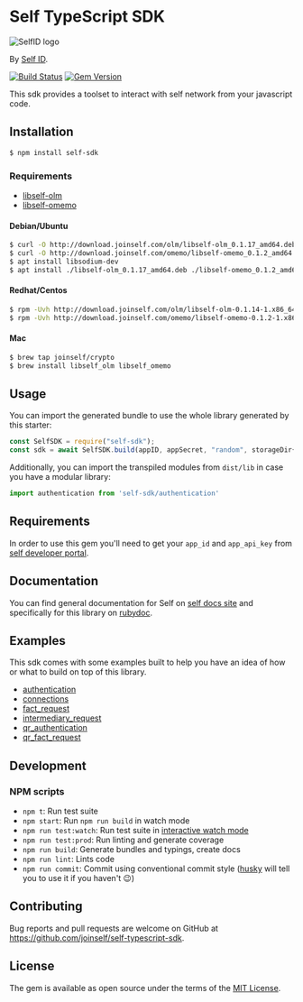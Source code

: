 # Self TypeScript SDK

![SelfID logo](https://media-exp1.licdn.com/dms/image/C4E0BAQHiKfIfzq6P0w/company-logo_200_200/0?e=2159024400&v=beta&t=JDd8UXJlMG7AKpLNAP5nDYd75gQZT8E8s98xSc0jRO0)

By [Self ID](https://www.joinself.com/).

[![Build Status](https://api.travis-ci.org/joinself/self-typescript-sdk.svg?branch=master)](http://travis-ci.org/joinself/self-typescript-sdk)
[![Gem Version](https://badge.fury.io/rb/selfid.svg)](https://badge.fury.io/rb/selfid)

This sdk provides a toolset to interact with self network from your javascript code.

## Installation

```bash
$ npm install self-sdk
```

### Requirements

- [libself-olm](http://download.selfid.net/olm/libself-olm_0.1.17_amd64.deb)
- [libself-omemo](http://download.selfid.net/omemo/libself-omemo_0.1.2_amd64.deb)

#### Debian/Ubuntu
```sh
$ curl -O http://download.joinself.com/olm/libself-olm_0.1.17_amd64.deb
$ curl -O http://download.joinself.com/omemo/libself-omemo_0.1.2_amd64.deb
$ apt install libsodium-dev
$ apt install ./libself-olm_0.1.17_amd64.deb ./libself-omemo_0.1.2_amd64.deb
```

#### Redhat/Centos
```sh
$ rpm -Uvh http://download.joinself.com/olm/libself-olm-0.1.14-1.x86_64.rpm
$ rpm -Uvh http://download.joinself.com/omemo/libself-omemo-0.1.2-1.x86_64.rpm
```

#### Mac
```sh
$ brew tap joinself/crypto
$ brew install libself_olm libself_omemo
```

## Usage

You can import the generated bundle to use the whole library generated by this starter:

```javascript
const SelfSDK = require("self-sdk");
const sdk = await SelfSDK.build(appID, appSecret, "random", storageDir{ env: "sandbox" });
```

Additionally, you can import the transpiled modules from `dist/lib` in case you have a modular library:

```javascript
import authentication from 'self-sdk/authentication'
```

## Requirements

In order to use this gem you'll need to get your `app_id` and `app_api_key` from [self developer portal](https://developer.self.net).


## Documentation

You can find general documentation for Self on [self docs site](https://docs.joinself.com/) and specifically for this library on [rubydoc](https://www.rubydoc.info/gems/selfid/).

## Examples

This sdk comes with some examples built to help you have an idea of how or what to build on top of this library.
- [authentication](_examples/authentication)
- [connections](_examples/connections)
- [fact_request](_examples/fact_request)
- [intermediary_request](_examples/intermediary_request)
- [qr_authentication](_examples/qr_authentication)
- [qr_fact_request](_examples/qr_fact_request)

## Development

### NPM scripts

 - `npm t`: Run test suite
 - `npm start`: Run `npm run build` in watch mode
 - `npm run test:watch`: Run test suite in [interactive watch mode](http://facebook.github.io/jest/docs/cli.html#watch)
 - `npm run test:prod`: Run linting and generate coverage
 - `npm run build`: Generate bundles and typings, create docs
 - `npm run lint`: Lints code
 - `npm run commit`: Commit using conventional commit style ([husky](https://github.com/typicode/husky) will tell you to use it if you haven't :wink:)

## Contributing

Bug reports and pull requests are welcome on GitHub at https://github.com/joinself/self-typescript-sdk.


## License

The gem is available as open source under the terms of the [MIT License](LICENSE).

